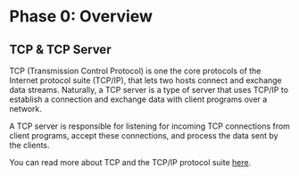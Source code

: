 # Phase 0: Overview

## TCP & TCP Server

TCP (Transmission Control Protocol) is one the core protocols of the Internet protocol suite (TCP/IP), that lets two hosts connect and exchange data streams. Naturally, a TCP server is a type of server that uses TCP/IP to establish a connection and exchange data with client programs over a network.

A TCP server is responsible for listening for incoming TCP connections from client programs, accept these connections, and process the data sent by the clients.

You can read more about TCP and the TCP/IP protocol suite [here](/guides/resources/network-models).
